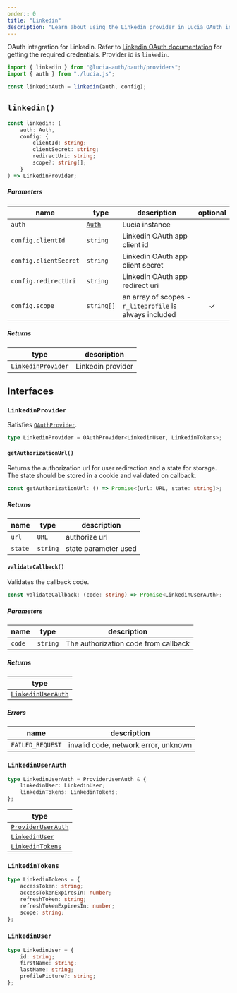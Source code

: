 ```yaml
---
order:: 0
title: "Linkedin"
description: "Learn about using the Linkedin provider in Lucia OAuth integration"
---
```


OAuth integration for Linkedin. Refer to [Linkedin OAuth documentation](https:/.microsoft.com/en-us/linkedin/shared/authentication/authorization-code-flow?tabs=HTTPS1) for getting the required credentials. Provider id is `linkedin`.

```ts
import { linkedin } from "@lucia-auth/oauth/providers";
import { auth } from "./lucia.js";

const linkedinAuth = linkedin(auth, config);
```

## `linkedin()`

```ts
const linkedin: (
	auth: Auth,
	config: {
		clientId: string;
		clientSecret: string;
		redirectUri: string;
		scope?: string[];
	}
) => LinkedinProvider;
```

##### Parameters

| name                  | type                                       | description                                             | optional |
| --------------------- | ------------------------------------------ | ------------------------------------------------------- | :------: |
| `auth`                | [`Auth`](/reference/lucia/interfaces/auth) | Lucia instance                                          |          |
| `config.clientId`     | `string`                                   | Linkedin OAuth app client id                            |          |
| `config.clientSecret` | `string`                                   | Linkedin OAuth app client secret                        |          |
| `config.redirectUri`  | `string`                                   | Linkedin OAuth app redirect uri                         |          |
| `config.scope`        | `string[]`                                 | an array of scopes - `r_liteprofile` is always included |    ✓     |

##### Returns

| type                                    | description       |
| --------------------------------------- | ----------------- |
| [`LinkedinProvider`](#linkedinprovider) | Linkedin provider |

## Interfaces

### `LinkedinProvider`

Satisfies [`OAuthProvider`](/reference/oauth/interfaces#oauthprovider).

```ts
type LinkedinProvider = OAuthProvider<LinkedinUser, LinkedinTokens>;
```

#### `getAuthorizationUrl()`

Returns the authorization url for user redirection and a state for storage. The state should be stored in a cookie and validated on callback.

```ts
const getAuthorizationUrl: () => Promise<[url: URL, state: string]>;
```

##### Returns

| name    | type     | description          |
| ------- | -------- | -------------------- |
| `url`   | `URL`    | authorize url        |
| `state` | `string` | state parameter used |

#### `validateCallback()`

Validates the callback code.

```ts
const validateCallback: (code: string) => Promise<LinkedinUserAuth>;
```

##### Parameters

| name   | type     | description                          |
| ------ | -------- | ------------------------------------ |
| `code` | `string` | The authorization code from callback |

##### Returns

| type                                    |
| --------------------------------------- |
| [`LinkedinUserAuth`](#linkedinuserauth) |

##### Errors

| name             | description                          |
| ---------------- | ------------------------------------ |
| `FAILED_REQUEST` | invalid code, network error, unknown |

### `LinkedinUserAuth`

```ts
type LinkedinUserAuth = ProviderUserAuth & {
	linkedinUser: LinkedinUser;
	linkedinTokens: LinkedinTokens;
};
```

| type                                                               |
| ------------------------------------------------------------------ |
| [`ProviderUserAuth`](/reference/oauth/interfaces#provideruserauth) |
| [`LinkedinUser`](#linkedinuser)                                    |
| [`LinkedinTokens`](#linkedintokens)                                |

### `LinkedinTokens`

```ts
type LinkedinTokens = {
	accessToken: string;
	accessTokenExpiresIn: number;
	refreshToken: string;
	refreshTokenExpiresIn: number;
	scope: string;
};
```

### `LinkedinUser`

```ts
type LinkedinUser = {
	id: string;
	firstName: string;
	lastName: string;
	profilePicture?: string;
};
```
